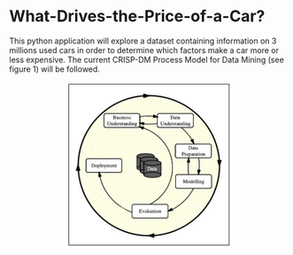 # What-Drives-the-Price-of-a-Car?
This python application will explore a dataset containing information on 3 millions used cars in order to determine which factors make a car more or less expensive. The current CRISP-DM Process Model for Data Mining (see figure 1) will be followed.

<div style="text-align: center;">
<img src="images/Figure1_CRISP_DM_Model.jpeg" alt="alt text" width="300px" height="300px">
</div>
